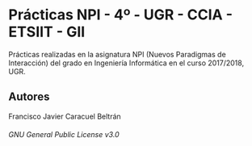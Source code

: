 # Prácticas NPI - 4º - UGR - CCIA - ETSIIT - GII

Prácticas realizadas en la asignatura NPI (Nuevos Paradigmas de Interacción) del grado en Ingeniería Informática en el curso 2017/2018, UGR.

## Autores


Francisco Javier Caracuel Beltrán


###### GNU General Public License v3.0
